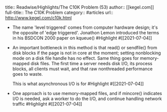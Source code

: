 title:: Readwise/Highlights/The C10K Problem (53)
author:: [[kegel.com]]
full-title:: The C10K Problem
category:: #articles
url:: http://www.kegel.com/c10k.html

- The name 'level triggered' comes from computer hardware
  design; it's the opposite of 'edge triggered'.
  Jonathon Lemon introduced the terms in his 
  BSDCON 2000 paper on kqueue() #Highlight #[[2021-07-04]]
- An important bottleneck in this method is that read() or sendfile() 
  from disk blocks if the page is not in core at the moment;
  setting nonblocking mode on a disk file handle has no effect.
  Same thing goes for memory-mapped disk files.
  The first time a server needs disk I/O, its process blocks,
  all clients must wait, and that raw nonthreaded performance goes to waste.
  
  This is what asynchronous I/O is for #Highlight #[[2021-07-04]]
- One approach is to use memory-mapped files,
  and if mincore() indicates I/O is needed, ask a worker to do the I/O,
  and continue handling network traffic #Highlight #[[2021-07-04]]